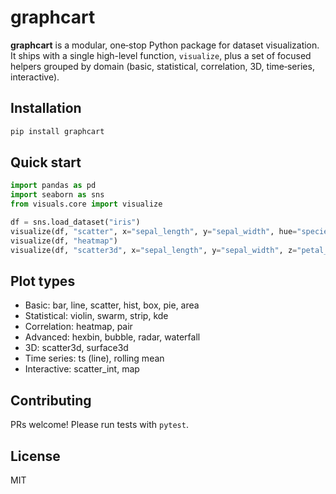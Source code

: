 # graphcart

**graphcart** is a modular, one‑stop Python package for dataset visualization.
It ships with a single high-level function, `visualize`, plus a set of focused
helpers grouped by domain (basic, statistical, correlation, 3D, time‑series, interactive).

## Installation
```bash
pip install graphcart
```

## Quick start
```python
import pandas as pd
import seaborn as sns
from visuals.core import visualize

df = sns.load_dataset("iris")
visualize(df, "scatter", x="sepal_length", y="sepal_width", hue="species")
visualize(df, "heatmap")
visualize(df, "scatter3d", x="sepal_length", y="sepal_width", z="petal_length")
```

## Plot types
- Basic: bar, line, scatter, hist, box, pie, area
- Statistical: violin, swarm, strip, kde
- Correlation: heatmap, pair
- Advanced: hexbin, bubble, radar, waterfall
- 3D: scatter3d, surface3d
- Time series: ts (line), rolling mean
- Interactive: scatter_int, map

## Contributing
PRs welcome! Please run tests with `pytest`.

## License
MIT
